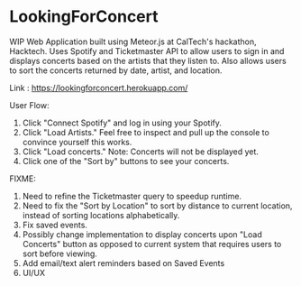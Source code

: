 # LookingForConcert
WIP Web Application built using Meteor.js at CalTech's hackathon, Hacktech.  Uses Spotify and Ticketmaster API to allow users to sign in and displays concerts based on the artists that they listen to. Also allows users to sort the concerts returned by date, artist, and location.

Link : https://lookingforconcert.herokuapp.com/

User Flow:

1) Click "Connect Spotify" and log in using your Spotify.
2) Click "Load Artists." Feel free to inspect and pull up the console to convince yourself this works.
3) Click "Load concerts." Note: Concerts will not be displayed yet.
4) Click one of the "Sort by" buttons to see your concerts.

FIXME:

1) Need to refine the Ticketmaster query to speedup runtime.  
2) Need to fix the "Sort by Location" to sort by distance to current location, instead of sorting locations alphabetically.
3) Fix saved events.
4) Possibly change implementation to display concerts upon "Load Concerts" button as opposed to current system that requires users to sort before viewing.
5) Add email/text alert reminders based on Saved Events
6) UI/UX

